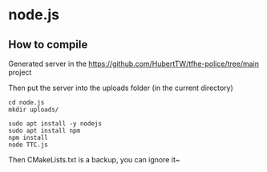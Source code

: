 # node.js
## How to compile
Generated server in the https://github.com/HubertTW/tfhe-police/tree/main project  

Then put the server into the uploads folder (in the current directory)
```
cd node.js
mkdir uploads/
```
```
sudo apt install -y nodejs
sudo apt install npm
npm install
node TTC.js
```
Then CMakeLists.txt is a backup, you can ignore it~

